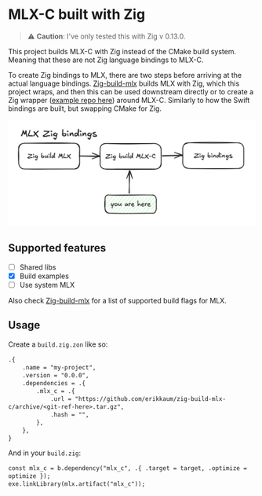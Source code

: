 # MLX-C built with Zig

> ⚠️ **Caution**: I've only tested this with Zig v 0.13.0.

This project builds MLX-C with Zig instead of the CMake build system. Meaning that these are not Zig language bindings to MLX-C. 

To create Zig bindings to MLX, there are two steps before arriving at the actual language bindings. [Zig-build-mlx](https://github.com/ErikKaum/zig-build-mlx) builds MLX with Zig, which this project wraps, and then this can be used downstream directly or to create a Zig wrapper ([example repo here]()) around MLX-C. Similarly to how the Swift bindings are built, but swapping CMake for Zig.

![mlx-c-chart](https://github.com/erikkaum/zig-build-mlx-c/blob/main/assets/chart-mlx-c.png?raw=true)

## Supported features

- [ ] Shared libs
- [x] Build examples
- [ ] Use system MLX

Also check [Zig-build-mlx](https://github.com/ErikKaum/zig-build-mlx?tab=readme-ov-file#supported-features) for a list of supported build flags for MLX.

## Usage

Create a `build.zig.zon` like so:

```zig
.{
    .name = "my-project",
    .version = "0.0.0",
    .dependencies = .{
        .mlx_c = .{
            .url = "https://github.com/erikkaum/zig-build-mlx-c/archive/<git-ref-here>.tar.gz",
            .hash = "",
        },
    },
}
```

And in your `build.zig`:

```zig
const mlx_c = b.dependency("mlx_c", .{ .target = target, .optimize = optimize });
exe.linkLibrary(mlx.artifact("mlx_c"));
```

